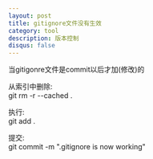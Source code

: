 ```yaml
---
layout: post
title: gitignore文件没有生效
category: tool
description: 版本控制
disqus: false
---
```


当gitigonre文件是commit以后才加(修改)的   

从索引中删除:   
git rm -r --cached .   

执行:    
git add .   

提交:    
git commit -m ".gitignore is now working"   



